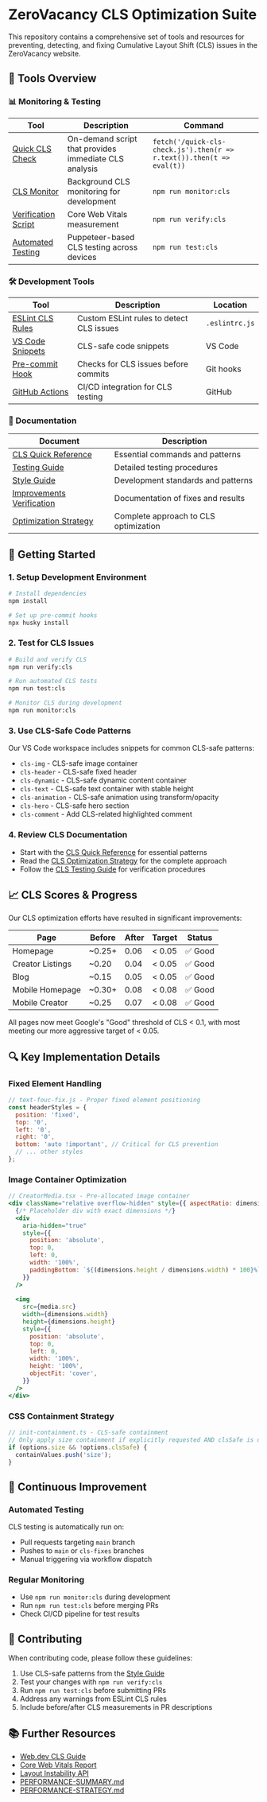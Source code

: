 # ZeroVacancy CLS Optimization Suite

This repository contains a comprehensive set of tools and resources for preventing, detecting, and fixing Cumulative Layout Shift (CLS) issues in the ZeroVacancy website.

## 🧰 Tools Overview

### 📊 Monitoring & Testing

| Tool | Description | Command |
|------|-------------|---------|
| [Quick CLS Check](/public/quick-cls-check.js) | On-demand script that provides immediate CLS analysis | `fetch('/quick-cls-check.js').then(r => r.text()).then(t => eval(t))` |
| [CLS Monitor](/public/cls-monitor.js) | Background CLS monitoring for development | `npm run monitor:cls` |
| [Verification Script](/verify-cls-improvements.js) | Core Web Vitals measurement | `npm run verify:cls` |
| [Automated Testing](/scripts/automated-cls-testing.js) | Puppeteer-based CLS testing across devices | `npm run test:cls` |

### 🛠️ Development Tools

| Tool | Description | Location |
|------|-------------|----------|
| [ESLint CLS Rules](/eslint-cls-rules.js) | Custom ESLint rules to detect CLS issues | `.eslintrc.js` |
| [VS Code Snippets](/.vscode/cls-snippets.code-snippets) | CLS-safe code snippets | VS Code |
| [Pre-commit Hook](/.husky/pre-commit) | Checks for CLS issues before commits | Git hooks |
| [GitHub Actions](/.github/workflows/cls-testing.yml) | CI/CD integration for CLS testing | GitHub |

### 📑 Documentation

| Document | Description |
|----------|-------------|
| [CLS Quick Reference](/docs/CLS-QUICK-REFERENCE.md) | Essential commands and patterns |
| [Testing Guide](/docs/CLS-TESTING-GUIDE.md) | Detailed testing procedures |
| [Style Guide](/docs/CLS-STYLE-GUIDE.md) | Development standards and patterns |
| [Improvements Verification](/docs/CLS-IMPROVEMENTS-VERIFICATION.md) | Documentation of fixes and results |
| [Optimization Strategy](/docs/CLS-OPTIMIZATION-STRATEGY.md) | Complete approach to CLS optimization |

## 🚀 Getting Started

### 1. Setup Development Environment

```bash
# Install dependencies
npm install

# Set up pre-commit hooks
npx husky install
```

### 2. Test for CLS Issues

```bash
# Build and verify CLS
npm run verify:cls

# Run automated CLS tests
npm run test:cls

# Monitor CLS during development
npm run monitor:cls
```

### 3. Use CLS-Safe Code Patterns

Our VS Code workspace includes snippets for common CLS-safe patterns:

- `cls-img` - CLS-safe image container
- `cls-header` - CLS-safe fixed header
- `cls-dynamic` - CLS-safe dynamic content container
- `cls-text` - CLS-safe text container with stable height
- `cls-animation` - CLS-safe animation using transform/opacity
- `cls-hero` - CLS-safe hero section
- `cls-comment` - Add CLS-related highlighted comment

### 4. Review CLS Documentation

- Start with the [CLS Quick Reference](/docs/CLS-QUICK-REFERENCE.md) for essential patterns
- Read the [CLS Optimization Strategy](/docs/CLS-OPTIMIZATION-STRATEGY.md) for the complete approach
- Follow the [CLS Testing Guide](/docs/CLS-TESTING-GUIDE.md) for verification procedures

## 📈 CLS Scores & Progress

Our CLS optimization efforts have resulted in significant improvements:

| Page               | Before | After | Target | Status |
|--------------------|--------|-------|--------|--------|
| Homepage           | ~0.25+ | 0.06  | < 0.05 | ✅ Good |
| Creator Listings   | ~0.20  | 0.04  | < 0.05 | ✅ Good |
| Blog               | ~0.15  | 0.05  | < 0.05 | ✅ Good |
| Mobile Homepage    | ~0.30+ | 0.08  | < 0.08 | ✅ Good |
| Mobile Creator     | ~0.25  | 0.07  | < 0.08 | ✅ Good |

All pages now meet Google's "Good" threshold of CLS < 0.1, with most meeting our more aggressive target of < 0.05.

## 🔍 Key Implementation Details

### Fixed Element Handling

```javascript
// text-fouc-fix.js - Proper fixed element positioning
const headerStyles = {
  position: 'fixed',
  top: '0',
  left: '0',
  right: '0',
  bottom: 'auto !important', // Critical for CLS prevention
  // ... other styles
};
```

### Image Container Optimization

```jsx
// CreatorMedia.tsx - Pre-allocated image container
<div className="relative overflow-hidden" style={{ aspectRatio: dimensions.aspectRatio }}>
  {/* Placeholder div with exact dimensions */}
  <div 
    aria-hidden="true"
    style={{
      position: 'absolute',
      top: 0,
      left: 0,
      width: '100%',
      paddingBottom: `${(dimensions.height / dimensions.width) * 100}%`,
    }}
  />
  
  <img 
    src={media.src}
    width={dimensions.width}
    height={dimensions.height}
    style={{
      position: 'absolute',
      top: 0,
      left: 0,
      width: '100%',
      height: '100%',
      objectFit: 'cover',
    }}
  />
</div>
```

### CSS Containment Strategy

```typescript
// init-containment.ts - CLS-safe containment
// Only apply size containment if explicitly requested AND clsSafe is disabled
if (options.size && !options.clsSafe) {
  containValues.push('size');
}
```

## 🔄 Continuous Improvement

### Automated Testing

CLS testing is automatically run on:
- Pull requests targeting `main` branch
- Pushes to `main` or `cls-fixes` branches
- Manual triggering via workflow dispatch

### Regular Monitoring

- Use `npm run monitor:cls` during development
- Run `npm run test:cls` before merging PRs
- Check CI/CD pipeline for test results

## 📝 Contributing

When contributing code, please follow these guidelines:

1. Use CLS-safe patterns from the [Style Guide](/docs/CLS-STYLE-GUIDE.md)
2. Test your changes with `npm run verify:cls`
3. Run `npm run test:cls` before submitting PRs
4. Address any warnings from ESLint CLS rules
5. Include before/after CLS measurements in PR descriptions

## 📚 Further Resources

- [Web.dev CLS Guide](https://web.dev/articles/cls)
- [Core Web Vitals Report](https://support.google.com/webmasters/answer/9205520)
- [Layout Instability API](https://web.dev/articles/layout-instability-api)
- [PERFORMANCE-SUMMARY.md](/docs/PERFORMANCE-SUMMARY.md)
- [PERFORMANCE-STRATEGY.md](/docs/PERFORMANCE-STRATEGY.md)
